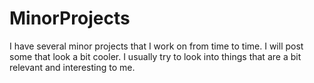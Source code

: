 # MinorProjects

I have several minor projects that I work on from time to time. I will post some that look a bit cooler. I usually try to look into things that are a bit relevant and interesting to me. 
